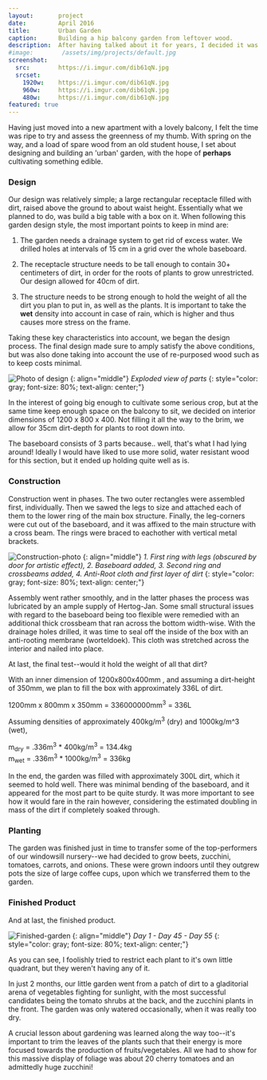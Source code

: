 ```yaml
---
layout:       project
date:         April 2016
title:        Urban Garden
caption:      Building a hip balcony garden from leftover wood.
description:  After having talked about it for years, I decided it was finally time to stick my thumb in the dirt and see if it would come up green.
#image:        /assets/img/projects/default.jpg
screenshot:
  src:        https://i.imgur.com/dib61qN.jpg
  srcset:
    1920w:    https://i.imgur.com/dib61qN.jpg
    960w:     https://i.imgur.com/dib61qN.jpg
    480w:     https://i.imgur.com/dib61qN.jpg
featured: true
---
```


Having just moved into a new apartment with a lovely balcony, I felt the time was ripe to try and assess the greenness of my thumb. With spring on the way, and a load of spare wood from an old student house, I set about designing and building an 'urban' garden, with the hope of **perhaps** cultivating something edible.

### Design
Our design was relatively simple; a large rectangular receptacle filled with dirt, raised above the ground to about waist height. Essentially what we planned to do, was build a big table with a box on it. When following this garden design style, the most important points to keep in mind are:

1. The garden needs a drainage system to get rid of excess water. We drilled holes at intervals of 15 cm in a grid over the whole baseboard.

2. The receptacle structure needs to be tall enough to contain 30+ centimeters of dirt, in order for the roots of plants to grow unrestricted. Our design allowed for 40cm of dirt.

3. The structure needs to be strong enough to hold the weight of all the dirt you plan to put in, as well as the plants. It is important to take the **wet** density into account in case of rain, which is higher and thus causes more stress on the frame.

Taking these key characteristics into account, we began the design process. The final design made sure to amply satisfy the above conditions, but was also done taking into account the use of re-purposed wood such as to keep costs minimal.

![Photo of design](https://i.imgur.com/kxr4idU.jpg)
{: align="middle"}
*Exploded view of parts*
{: style="color: gray; font-size: 80%; text-align: center;"}

In the interest of going big enough to cultivate some serious crop, but at the same time keep enough space on the balcony to sit, we decided on interior dimensions of 1200 x 800 x 400. Not filling it all the way to the brim, we allow for 35cm dirt-depth for plants to root down into.

The baseboard consists of 3 parts because.. well, that's what I had lying around! Ideally I would have liked to use more solid, water resistant wood for this section, but it ended up holding quite well as is.

### Construction

Construction went in phases. The two outer rectangles were assembled first, individually. Then we sawed the legs to size and attached each of them to the lower ring of the main box structure. Finally, the leg-corners were cut out of the baseboard, and it was affixed to the main structure with a cross beam. The rings were braced to eachother with vertical metal brackets.

![Construction-photo](https://i.imgur.com/mLhZmfk.jpg)
{: align="middle"}
*1. First ring with legs (obscured by door for artistic effect), 2. Baseboard added, 3. Second ring and crossbeams added, 4. Anti-Root cloth and first layer of dirt*
{: style="color: gray; font-size: 80%; text-align: center;"}


Assembly went rather smoothly, and in the latter phases the process was lubricated by an ample supply of Hertog-Jan. Some small structural issues with regard to the baseboard being too flexible were remedied with an additional thick crossbeam that ran across the bottom width-wise. With the drainage holes drilled, it was time to seal off the inside of the box with an anti-rooting membrane (worteldoek). This cloth was stretched across the interior and nailed into place.

At last, the final test--would it hold the weight of all that dirt?

With an inner dimension of 1200x800x400mm , and assuming a dirt-height of 350mm, we plan to fill the box with approximately 336L of dirt.

1200mm x 800mm x 350mm = 336000000mm<sup>3</sup> = 336L

Assuming densities of approximately 400kg/m<sup>3</sup> (dry) and 1000kg/m^3 (wet),

m<sub>dry</sub> = .336m<sup>3</sup> * 400kg/m<sup>3</sup>  =  134.4kg<br>
m<sub>wet</sub> = .336m<sup>3</sup> * 1000kg/m<sup>3</sup> =  336kg


In the end, the garden was filled with approximately 300L dirt, which it seemed to hold well. There was minimal bending of the baseboard, and it appeared for the most part to be quite sturdy. It was more important to see how it would fare in the rain however, considering the estimated doubling in mass of the dirt if completely soaked through.

### Planting

The garden was finished just in time to transfer some of the top-performers of our windowsill nursery--we had decided to grow beets, zucchini, tomatoes, carrots, and onions. These were grown indoors until they outgrew pots the size of large coffee cups, upon which we transferred them to the garden.


### Finished Product

And at last, the finished product.

![Finished-garden](https://i.imgur.com/TgtIlvZ.jpg)
{: align="middle"}
*Day 1 - Day 45 - Day 55*
{: style="color: gray; font-size: 80%; text-align: center;"}

As you can see, I foolishly tried to restrict each plant to it's own little quadrant, but they weren't having any of it.

In just 2 months, our little garden went from a patch of dirt to a gladitorial arena of vegetables fighting for sunlight, with the most successful candidates being the tomato shrubs at the back, and the zucchini plants in the front. The garden was only watered occasionally, when it was really too dry.

A crucial lesson about gardening was learned along the way too--it's important to trim the leaves of the plants such that their energy is more focused towards the production of fruits/vegetables. All we had to show for this massive display of foliage was about 20 cherry tomatoes and an admittedly huge zucchini!

